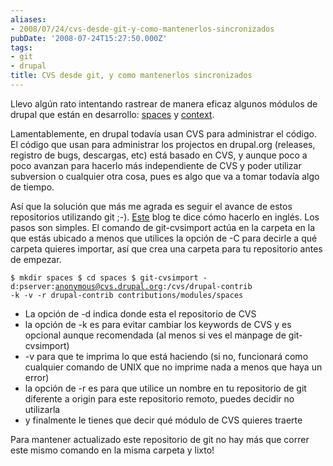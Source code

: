 ```yaml
---
aliases:
- 2008/07/24/cvs-desde-git-y-como-mantenerlos-sincronizados
pubDate: '2008-07-24T15:27:50.000Z'
tags:
- git
- drupal
title: CVS desde git, y como mantenerlos sincronizados
---
```


Llevo algún rato intentando rastrear de manera eficaz algunos módulos de drupal que están en desarrollo: <a href="http://drupal.org/project/spaces">spaces</a> y <a href="http://drupal.org/project/context">context</a>.

Lamentablemente, en drupal todavía usan CVS para administrar el código. El código que usan para administrar los projectos en drupal.org (releases, registro de bugs, descargas, etc) está basado en CVS, y aunque poco a poco avanzan para hacerlo más independiente de CVS y poder utilizar subversion o cualquier otra cosa, pues es algo que va a tomar todavía algo de tiempo.

Así que la solución que más me agrada es seguir el avance de estos repositorios utilizando git ;-). <a href="http://mikkel.hoegh.org/blog/2008/a_git_mirror_for_drupal_cvs">Este</a> blog te dice cómo hacerlo en inglés. Los pasos son simples. El comando de git-cvsimport actúa en la carpeta en la que estás ubicado a menos que utilices la opción de -C para decirle a qué carpeta quieres importar, así que crea una carpeta para tu repositorio antes de empezar.

<code>$ mkdir spaces
$ cd spaces
$ git-cvsimport -d:pserver:anonymous@cvs.drupal.org:/cvs/drupal-contrib -k -v -r drupal-contrib contributions/modules/spaces</code>

<ul>
<li>La opción de -d indica donde esta el repositorio de CVS</li>
<li>la opción de -k es para evitar cambiar los keywords de CVS y es opcional aunque recomendada (al menos si ves el manpage de git-cvsimport)</li>
<li>-v para que te imprima lo que está haciendo (si no, funcionará como cualquier comando de UNIX que no imprime nada a menos que haya un error)</li>
<li>la opción de -r es para que utilice un nombre en tu repositorio de git diferente a origin para este repositorio remoto, puedes decidir no utilizarla</li>
<li>y finalmente le tienes que decir qué módulo de CVS quieres traerte</li>
</ul>

Para mantener actualizado este repositorio de git no hay más que correr este mismo comando en  la misma carpeta y lixto!